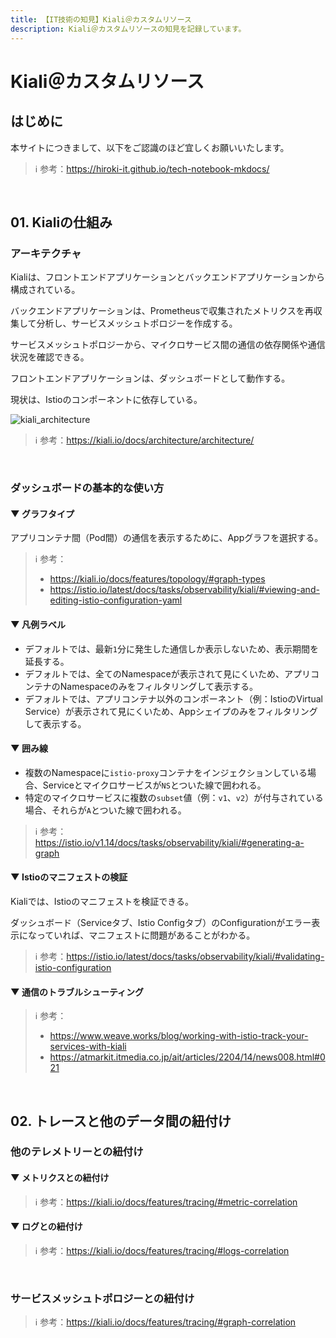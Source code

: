 ```yaml
---
title: 【IT技術の知見】Kiali＠カスタムリソース
description: Kiali＠カスタムリソースの知見を記録しています。
---
```


# Kiali＠カスタムリソース

## はじめに

本サイトにつきまして、以下をご認識のほど宜しくお願いいたします。



> ℹ️ 参考：https://hiroki-it.github.io/tech-notebook-mkdocs/

<br>

## 01. Kialiの仕組み

### アーキテクチャ

Kialiは、フロントエンドアプリケーションとバックエンドアプリケーションから構成されている。

バックエンドアプリケーションは、Prometheusで収集されたメトリクスを再収集して分析し、サービスメッシュトポロジーを作成する。

サービスメッシュトポロジーから、マイクロサービス間の通信の依存関係や通信状況を確認できる。

フロントエンドアプリケーションは、ダッシュボードとして動作する。

現状は、Istioのコンポーネントに依存している。

![kiali_architecture](https://raw.githubusercontent.com/hiroki-it/tech-notebook/master/images/kiali_architecture.png)


> ℹ️ 参考：https://kiali.io/docs/architecture/architecture/


<br>

### ダッシュボードの基本的な使い方

#### ▼ グラフタイプ

アプリコンテナ間（Pod間）の通信を表示するために、Appグラフを選択する。

> ℹ️ 参考：
> 
> - https://kiali.io/docs/features/topology/#graph-types
> - https://istio.io/latest/docs/tasks/observability/kiali/#viewing-and-editing-istio-configuration-yaml

#### ▼ 凡例ラベル

- デフォルトでは、最新```1```分に発生した通信しか表示しないため、表示期間を延長する。
- デフォルトでは、全てのNamespaceが表示されて見にくいため、アプリコンテナのNamespaceのみをフィルタリングして表示する。
- デフォルトでは、アプリコンテナ以外のコンポーネント（例：IstioのVirtual Service）が表示されて見にくいため、Appシェイプのみをフィルタリングして表示する。

#### ▼ 囲み線

- 複数のNamespaceに```istio-proxy```コンテナをインジェクションしている場合、Serviceとマイクロサービスが```NS```とついた線で囲われる。
- 特定のマイクロサービスに複数の```subset```値（例：```v1```、```v2```）が付与されている場合、それらが```A```とついた線で囲われる。

> ℹ️ 参考：https://istio.io/v1.14/docs/tasks/observability/kiali/#generating-a-graph

#### ▼ Istioのマニフェストの検証

Kialiでは、Istioのマニフェストを検証できる。

ダッシュボード（Serviceタブ、Istio Configタブ）のConfigurationがエラー表示になっていれば、マニフェストに問題があることがわかる。

> ℹ️ 参考：https://istio.io/latest/docs/tasks/observability/kiali/#validating-istio-configuration

#### ▼ 通信のトラブルシューティング

> ℹ️ 参考：
> 
> - https://www.weave.works/blog/working-with-istio-track-your-services-with-kiali
> - https://atmarkit.itmedia.co.jp/ait/articles/2204/14/news008.html#021

<br>

## 02. トレースと他のデータ間の紐付け

### 他のテレメトリーとの紐付け

#### ▼ メトリクスとの紐付け

> ℹ️ 参考：https://kiali.io/docs/features/tracing/#metric-correlation

#### ▼ ログとの紐付け

> ℹ️ 参考：https://kiali.io/docs/features/tracing/#logs-correlation

<br>

### サービスメッシュトポロジーとの紐付け

> ℹ️ 参考：https://kiali.io/docs/features/tracing/#graph-correlation

<br>
